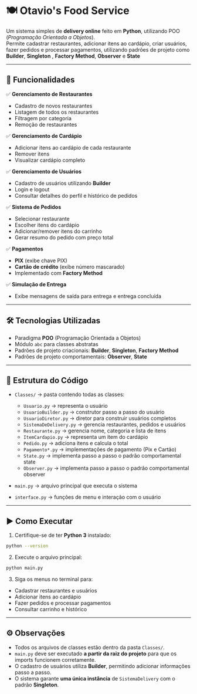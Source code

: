 # 🍽️ Otavio's Food Service

Um sistema simples de **delivery online** feito em **Python**, utilizando POO (*Programação Orientada a Objetos*).  
Permite cadastrar restaurantes, adicionar itens ao cardápio, criar usuários, fazer pedidos e processar pagamentos, utilizando padrões de projeto como **Builder**, **Singleton** , **Factory Method**, **Observer** e **State**

------------------------------------------------------------------------

## 📌 Funcionalidades

✅ **Gerenciamento de Restaurantes**  
- Cadastro de novos restaurantes  
- Listagem de todos os restaurantes  
- Filtragem por categoria  
- Remoção de restaurantes  

✅ **Gerenciamento de Cardápio**  
- Adicionar itens ao cardápio de cada restaurante  
- Remover itens  
- Visualizar cardápio completo  

✅ **Gerenciamento de Usuários**  
- Cadastro de usuários utilizando **Builder**  
- Login e logout  
- Consultar detalhes do perfil e histórico de pedidos  

✅ **Sistema de Pedidos**  
- Selecionar restaurante  
- Escolher itens do cardápio  
- Adicionar/remover itens do carrinho  
- Gerar resumo do pedido com preço total  

✅ **Pagamentos**  
- **PIX** (exibe chave PIX)  
- **Cartão de crédito** (exibe número mascarado)  
- Implementado com **Factory Method**  

✅ **Simulação de Entrega**  
- Exibe mensagens de saída para entrega e entrega concluída  

---

## 🛠️ Tecnologias Utilizadas

- Paradigma **POO** (Programação Orientada a Objetos)  
- Módulo `abc` para classes abstratas  
- Padrões de projeto criacionais: **Builder**, **Singleton**, **Factory Method**
- Padrões de projeto comportamentais: **Observer**, **State**

---

## 📂 Estrutura do Código

- `Classes/` → pasta contendo todas as classes:
  - `Usuario.py` → representa o usuário  
  - `UsuarioBuilder.py` → construtor passo a passo do usuário  
  - `UsuarioDiretor.py` → diretor para construir usuários completos  
  - `SistemaDeDelivery.py` → gerencia restaurantes, pedidos e usuários  
  - `Restaurante.py` → gerencia nome, categoria e lista de itens  
  - `ItemCardapio.py` → representa um item do cardápio  
  - `Pedido.py` → adiciona itens e calcula o total  
  - `Pagamento*.py` → implementações de pagamento (Pix e Cartão)
  - `State.py` → implementa passo a passo o padrão comportamental state
  - `Observer.py` → implementa passo a passo o padrão comportamental observer

- `main.py` → arquivo principal que executa o sistema  
- `interface.py` → funções de menu e interação com o usuário  

---

## ▶️ Como Executar

1. Certifique-se de ter **Python 3** instalado:

```bash
python --version
```

2. Execute o arquivo principal:

```bash
python main.py
```

3. Siga os menus no terminal para:

- Cadastrar restaurantes e usuários
- Adicionar itens ao cardápio
- Fazer pedidos e processar pagamentos
- Consultar carrinho e histórico

---

## ⚙️ Observações

- Todos os arquivos de classes estão dentro da pasta `Classes/`.
- `main.py` deve ser executado **a partir da raiz do projeto** para que os imports funcionem corretamente.
- O cadastro de usuários utiliza **Builder**, permitindo adicionar informações passo a passo.
- O sistema garante **uma única instância** de `SistemaDelivery` com o padrão **Singleton**.



